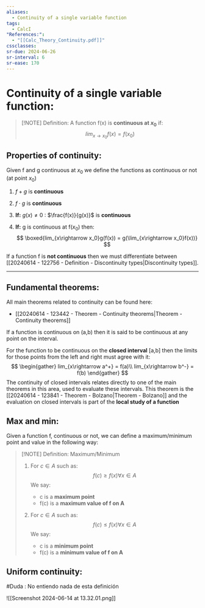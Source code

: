 ```yaml
---
aliases:
  - Continuity of a single variable function
tags:
  - CalcI
"References:":
  - "[[Calc_Theory_Continuity.pdf]]"
cssclasses: 
sr-due: 2024-06-26
sr-interval: 6
sr-ease: 170
---
```

# Continuity of a single variable function:


> [!NOTE] Definition: 
> A function f(x) is **continuous at $x_0$** if: 
> $$
> lim_{x\rightarrow x_0}f(x) = f(x_0)
> $$
> 

## Properties of continuity:
Given f and g continuous at $x_0$ we define the functions as continuous or not (at point $x_0$)
1. $f + g$ is **continuous** 
2. $f\cdot g$ is **continuous**
3. **If:** $g(x) \not = 0$ : $\frac{f(x)}{g(x)}$ is **continuous**
   
4. **If:** g is continuous at f($x_0$) then: 
   $$
   \boxed{lim_{x\rightarrow x_0}g(f(x)) = g(\lim_{x\rightarrow x_0}f(x))}
   $$

If a function f is **not continuous** then we must differentiate between [[20240614 - 122756 - Definition - Discontinuity types|Discontinuity types]]. 

***
## Fundamental theorems:
All main theorems related to continuity can be found here: 
+ [[20240614 - 123442 - Theorem - Continuity theorems|Theorem - Continuity theorems]]

If a function is continuous on (a,b) then it is said to be continuous at any point on the interval. 

For the function to be continuous on the **closed interval** \[a,b\] then the limits for those points from the left and right must agree with it: 
$$
\begin{gather}
lim_{x\rightarrow a^+} = f(a)\\
lim_{x\rightarrow b^-} = f(b)
\end{gather}
$$
The continuity of closed intervals relates directly to one of the main theorems in this area, used to evaluate these intervals. This theorem is the [[20240614 - 123841 - Theorem - Bolzano|Theorem - Bolzano]] and the evaluation on closed intervals is part of the **local study of a function**

## Max and min: 

Given a function f, continuous or not, we can define a maximum/minimum point and value in the following way: 


> [!NOTE] Definition: Maximum/Minimum
> 1. For $c \in A$ such as: 
>    $$
>    f(c) \geq f(x) \forall x \in A
>    $$
>    We say: 
>    + c is a **maximum point**
>    + f(c) is a **maximum value of f on A**
>
>2. For $c \in A$ such as: 
>    $$
>    f(c) \leq f(x) \forall x \in A
>    $$
>    We say: 
>    + c is a **minimum point**
>    + f(c) is a **minimum value of f on A**


## Uniform continuity: 
#Duda : No entiendo nada de esta definición 

![[Screenshot 2024-06-14 at 13.32.01.png]]
